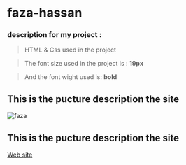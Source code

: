 # faza-hassan


### description for my project :

>  HTML & Css used in the project

>  The font size used in the project is : **19px**

>  And the font wight used is: **bold**

  ## This is the pucture description the site
 
 ![faza](https://www.hiamag.com/sites/default/files/styles/1000xauto/public/article/19/02/2019/7772096-792387693.jpg?itok=LK_smS9t)
 
  ## This is the pucture description the site
 
[Web site](https://hassanalghandourabuali.github.io/faza-hassan/)
